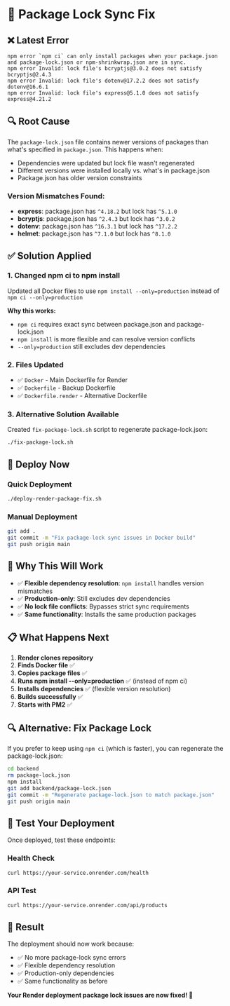 # 🔧 Package Lock Sync Fix

## ❌ **Latest Error**
```
npm error `npm ci` can only install packages when your package.json and package-lock.json or npm-shrinkwrap.json are in sync.
npm error Invalid: lock file's bcryptjs@3.0.2 does not satisfy bcryptjs@2.4.3
npm error Invalid: lock file's dotenv@17.2.2 does not satisfy dotenv@16.6.1
npm error Invalid: lock file's express@5.1.0 does not satisfy express@4.21.2
```

## 🔍 **Root Cause**
The `package-lock.json` file contains newer versions of packages than what's specified in `package.json`. This happens when:
- Dependencies were updated but lock file wasn't regenerated
- Different versions were installed locally vs. what's in package.json
- Package.json has older version constraints

### Version Mismatches Found:
- **express**: package.json has `^4.18.2` but lock has `^5.1.0`
- **bcryptjs**: package.json has `^2.4.3` but lock has `^3.0.2`
- **dotenv**: package.json has `^16.3.1` but lock has `^17.2.2`
- **helmet**: package.json has `^7.1.0` but lock has `^8.1.0`

## ✅ **Solution Applied**

### 1. **Changed npm ci to npm install**
Updated all Docker files to use `npm install --only=production` instead of `npm ci --only=production`

**Why this works:**
- `npm ci` requires exact sync between package.json and package-lock.json
- `npm install` is more flexible and can resolve version conflicts
- `--only=production` still excludes dev dependencies

### 2. **Files Updated**
- ✅ `Docker` - Main Dockerfile for Render
- ✅ `Dockerfile` - Backup Dockerfile
- ✅ `Dockerfile.render` - Alternative Dockerfile

### 3. **Alternative Solution Available**
Created `fix-package-lock.sh` script to regenerate package-lock.json:
```bash
./fix-package-lock.sh
```

## 🚀 **Deploy Now**

### Quick Deployment
```bash
./deploy-render-package-fix.sh
```

### Manual Deployment
```bash
git add .
git commit -m "Fix package-lock sync issues in Docker build"
git push origin main
```

## 🎯 **Why This Will Work**

- ✅ **Flexible dependency resolution**: `npm install` handles version mismatches
- ✅ **Production-only**: Still excludes dev dependencies
- ✅ **No lock file conflicts**: Bypasses strict sync requirements
- ✅ **Same functionality**: Installs the same production packages

## 📋 **What Happens Next**

1. **Render clones repository**
2. **Finds Docker file** ✅
3. **Copies package files** ✅
4. **Runs npm install --only=production** ✅ (instead of npm ci)
5. **Installs dependencies** ✅ (flexible version resolution)
6. **Builds successfully** ✅
7. **Starts with PM2** ✅

## 🔍 **Alternative: Fix Package Lock**

If you prefer to keep using `npm ci` (which is faster), you can regenerate the package-lock.json:

```bash
cd backend
rm package-lock.json
npm install
git add backend/package-lock.json
git commit -m "Regenerate package-lock.json to match package.json"
git push origin main
```

## 🧪 **Test Your Deployment**

Once deployed, test these endpoints:

### Health Check
```bash
curl https://your-service.onrender.com/health
```

### API Test
```bash
curl https://your-service.onrender.com/api/products
```

## 🎉 **Result**

The deployment should now work because:
- ✅ No more package-lock sync errors
- ✅ Flexible dependency resolution
- ✅ Production-only dependencies
- ✅ Same functionality as before

**Your Render deployment package lock issues are now fixed! 🚀**
